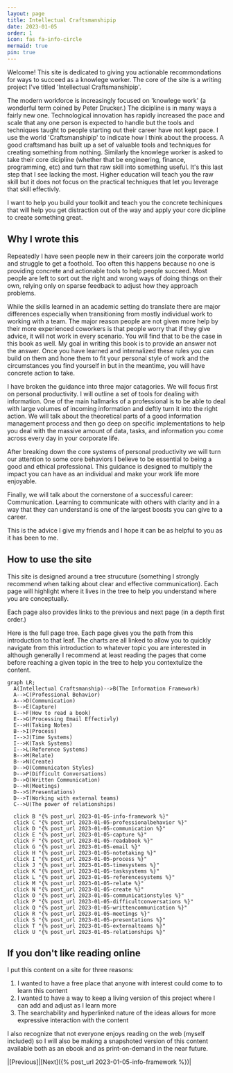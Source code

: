 ```yaml
---
layout: page
title: Intellectual Craftsmanshipip
date: 2023-01-05
order: 1
icon: fas fa-info-circle
mermaid: true
pin: true
---
```


Welcome! This site is dedicated to giving you actionable recommondations for ways to succeed as a knowlege worker. The core of the site is a writing project I've titled 'Intellectual Craftsmanshipip'.

The modern workforce is increasingly focused on 'knowlege work' (a wonderful term coined by Peter Drucker.) The dicipline is in many ways a fairly new one. Technological innovation has rapidly increased the pace and scale that any one person is expected to handle but the tools and techniques taught to people starting out their career have not kept pace. I use the world 'Craftsmanshipip' to indicate how I think about the process. A good craftsmand has built up a set of valuable tools and techniques for creating something from nothing. Similarly the knowlege worker is asked to take their core dicipline (whether that be engineering, finance, programming, etc) and turn that raw skill into something useful. It's this last step that I see lacking the most. Higher education will teach you the raw skill but it does not focus on the practical techniques that let you leverage that skill effectivly.

I want to help you build your toolkit and teach you the concrete techiniques that will help you get distraction out of the way and apply your core dicipline to create something great.

## Why I wrote this
Repeatedly I have seen people new in their careers join the corporate world and struggle to get a foothold. Too often this happens because no one is providing concrete and actionable tools to help people succeed. Most people are left to sort out the right and wrong ways of doing things on their own, relying only on sparse feedback to adjust how they approach problems.

While the skills learned in an academic setting do translate there are major differences especially when transitioning from mostly individual work to working with a team.
The major reason people are not given more help by their more experienced coworkers is that people worry that if they give advice, it will not work in every scenario. You will find that to be the case in this book as well. My goal in writing this book is to provide an answer not the answer. Once you have learned and internalized these rules you can build on them and hone them to fit your personal style of work and the circumstances you find yourself in but in the meantime, you will have concrete action to take.

I have broken the guidance into three major catagories. We will focus first on personal productivity. I will outline a set of tools for dealing with information. One of the main hallmarks of a professional is to be able to deal with large volumes of incoming information and deftly turn it into the right action. We will talk about the theoretical parts of a good information management process and then go deep on specific implementations to help you deal with the massive amount of data, tasks, and information you come across every day in your corporate life.

After breaking down the core systems of personal productivity we will turn our attention to some core behaviors I believe to be essential to being a good and ethical professional. This guidance is designed to multiply the impact you can have as an individual and make your work life more enjoyable.

Finally, we will talk about the cornerstone of a successful career: Communication. Learning to communicate with others with clarity and in a way that they can understand is one of the largest boosts you can give to a career.

This is the advice I give my friends and I hope it can be as helpful to you as it has been to me.

## How to use the site
This site is designed around a tree strucuture (something I strongly recommend when talking about clear and effective communication). Each page will highlight where it lives in the tree to help you understand where you are conceptually.

Each page also provides links to the previous and next page (in a depth first order.)

Here is the full page tree. Each page gives you the path from this introduction to that leaf. The charts are all linked to allow you to quickly navigate from this introduction to whatever topic you are interested in although generally I recommend at least reading the pages that come before reaching a given topic in the tree to help you contextulize the content.

```mermaid
graph LR; 
  A(Intellectual Craftsmanship)-->B(The Information Framework)
  A-->C(Professional Behavior)
  A-->D(Communication)
  B-->E(Capture)
  E-->F(How to read a book)
  E-->G(Processing Email Effectivly)
  E-->H(Taking Notes)
  B-->I(Process)
  I-->J(Time Systems)
  I-->K(Task Systems)
  I-->L(Reference Systems)
  B-->M(Relate)  
  B-->N(Create)
  D-->O(Communicaton Styles)
  D-->P(Difficult Conversations)
  D-->Q(Written Communication)
  D-->R(Meetings)
  D-->S(Presentations)
  D-->T(Working with external teams)
  C-->U(The power of relationships)

  click B "{% post_url 2023-01-05-info-framework %}"
  click C "{% post_url 2023-01-05-professionalbehavior %}"
  click D "{% post_url 2023-01-05-communication %}"
  click E "{% post_url 2023-01-05-capture %}"
  click F "{% post_url 2023-01-05-readabook %}"
  click G "{% post_url 2023-01-05-email %}"
  click H "{% post_url 2023-01-05-notetaking %}"
  click I "{% post_url 2023-01-05-process %}"
  click J "{% post_url 2023-01-05-timesystems %}"
  click K "{% post_url 2023-01-05-tasksystems %}"
  click L "{% post_url 2023-01-05-referencesystems %}"
  click M "{% post_url 2023-01-05-relate %}"
  click N "{% post_url 2023-01-05-create %}"
  click O "{% post_url 2023-01-05-communicationstyles %}"
  click P "{% post_url 2023-01-05-difficultconversations %}"
  click Q "{% post_url 2023-01-05-writtencommunication %}"
  click R "{% post_url 2023-01-05-meetings %}"
  click S "{% post_url 2023-01-05-presentations %}"
  click T "{% post_url 2023-01-05-externalteams %}"
  click U "{% post_url 2023-01-05-relationships %}"

```

## If you don't like reading online
I put this content on a site for three reasons:

1. I wanted to have a free place that anyone with interest could come to to learn this content
2. I wanted to have a way to keep a living version of this project where I can add and adjust as I learn more
3. The searchability and hyperlinked nature of the ideas allows for more expressive interaction with the content

I also recognize that not everyone enjoys reading on the web (myself included) so I will also be making a snapshoted version of this content available both as an ebook and as print-on-demand in the near future.

|[Previous]|[Next]({% post_url 2023-01-05-info-framework %})|